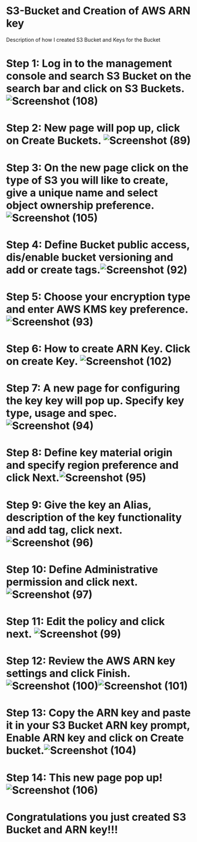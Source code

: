 # S3-Bucket and Creation of AWS ARN key
Description of how I created S3 Bucket and Keys for the Bucket
# Step 1: Log in to the management console and search S3 Bucket on the search bar and click on S3 Buckets.![Screenshot (108)](https://github.com/user-attachments/assets/235d6fc8-a8bb-4f1e-9d53-45623fb63852)
# Step 2: New page will pop up, click on Create Buckets. ![Screenshot (89)](https://github.com/user-attachments/assets/c00f6f1f-625a-4298-a7ca-5aa3efdab907)
# Step 3: On the new page click on the type of S3 you will like to create, give a unique name and select object ownership preference.![Screenshot (105)](https://github.com/user-attachments/assets/ba2f276c-700b-48ec-9c51-b5c2e0faaa8b)
# Step 4: Define Bucket public access, dis/enable bucket versioning and add or create tags.![Screenshot (92)](https://github.com/user-attachments/assets/91726ce8-8bf8-4ef9-8322-68a734921e59)
# Step 5: Choose your encryption type and enter AWS KMS key preference.![Screenshot (93)](https://github.com/user-attachments/assets/c5a0906d-73f0-4a13-95d5-bf1eea366fe7)
# Step 6: How to create ARN Key. Click on create Key. ![Screenshot (102)](https://github.com/user-attachments/assets/21169262-b5c6-4617-971f-1c7178fdf5ed)
# Step 7: A new page for configuring the key key will pop up. Specify key type, usage and spec.![Screenshot (94)](https://github.com/user-attachments/assets/ec766348-3029-42d0-ad5f-b36c17088718)
# Step 8: Define key material origin and specify region preference and click Next.![Screenshot (95)](https://github.com/user-attachments/assets/8e8b4828-4ba0-45d0-8883-1d248d8c9264)
# Step 9: Give the key an Alias, description of the key functionality and add tag, click next.![Screenshot (96)](https://github.com/user-attachments/assets/3fe98b88-dace-44f5-9476-0b232b21340e)
# Step 10: Define Administrative permission and click next. ![Screenshot (97)](https://github.com/user-attachments/assets/f2a7d301-89db-4e10-a83d-93cf649977f4)
# Step 11: Edit the policy and click next. ![Screenshot (99)](https://github.com/user-attachments/assets/e997f602-e5ce-4398-a646-3f311d0f83c5)
# Step 12: Review the AWS ARN key settings and click Finish. ![Screenshot (100)](https://github.com/user-attachments/assets/02329b7b-eccd-4165-bc88-45c2841effce)![Screenshot (101)](https://github.com/user-attachments/assets/6288c76b-7981-45be-9535-18b2c7634b34)
# Step 13: Copy the ARN key and paste it in your S3 Bucket ARN key prompt, Enable ARN key and click on Create bucket.![Screenshot (104)](https://github.com/user-attachments/assets/e6e7016a-84c2-4bf5-aba0-fa3c10c63987)
# Step 14: This new page pop up! ![Screenshot (106)](https://github.com/user-attachments/assets/bbffd3f4-0c4d-4717-b179-c721399dac8c)
# Congratulations you just created S3 Bucket and ARN key!!!
